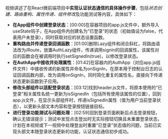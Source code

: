 
视频讲述了在React微前端项目中**实现认证状态通信的具体操作步骤**，包括*状态创建、路由重构、属性传递、组件修改*及功能测试等内容，具体如下：


- **在App组件中创建登录状态**：[00:00]在容器项目的app.js文件中，额外导入useState钩子，在App组件内创建名为“已登录”的状态（初始值设为false，代表用户未登录），同时获取对应的状态设置函数。
- **重构路由并传递登录回调函数**：[01:00]删除Lazy组件和闭合斜杠，将路由语法改为/Route，放置AuthLazy组件，传递调用signIn的回调属性，该属性对应的函数会在被调用时执行setSignedIn(true)，以修改登录状态。
- **在AuthApp中接收并处理属性**：[01:42]在容器内的AuthApp（对应app.js组件文件）中接收传递的新属性并命名为onSignIn，在原本用于控制台日志的认证回调函数内部，改为调用onSignIn，同时简化重复的属性名，直接向下传递状态更新函数到子应用。
- **修改头部组件以适配登录状态**：[03:12]找到header.js文件，将原本使用的“已登录”相关属性名统一更新为isSignedIn（包括所有使用该属性的位置），回到app.js文件，在显示头部组件时，传递isSignedIn属性（值为用户当前登录状态），以更新头部文本内容和登录按钮链接目标。
- **进行登录功能测试与问题处理**：[02:59]回到登录页面刷新后点击登录按钮，确认无错误提示；测试中发现点击登出时无实际按钮切换且未重置登录状态，计划在本视频或下一视频中处理登出时重置“已登录”状态值的问题，当前已实现头部文本随登录状态更新的功能，认证状态通信初步成功。